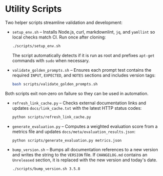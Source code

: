 # Utility Scripts

Two helper scripts streamline validation and development:

* `setup_env.sh` – Installs Node.js, curl, markdownlint, `jq`, and `yamllint` so local
  checks match CI. Run once after cloning:

  ```bash
  ./scripts/setup_env.sh
  ```

  The script automatically detects if it is run as root and prefixes
  `apt-get` commands with `sudo` when necessary.

* `validate_golden_prompts.sh` – Ensures each prompt test contains the required
  `INPUT`, `EXPECTED`, and `NOTES` sections and includes version tags:

  ```bash
  bash scripts/validate_golden_prompts.sh
  ```

Both scripts exit non‑zero on failure so they can be used in automation.

* `refresh_link_cache.py` – Checks external documentation links and updates `docs/link_cache.txt` with the latest HTTP status codes:

  ```bash
  python scripts/refresh_link_cache.py
  ```

* `generate_evaluation.py` – Computes a weighted evaluation score from a metrics
  file and updates `docs/meta/evaluation_results.json`:

  ```bash
  python scripts/generate_evaluation.py metrics.json
  ```

* `bump_version.sh` – Bumps all documentation references to a new version and writes
  the string to the `VERSION` file. If `CHANGELOG.md` contains an `Unreleased`
  section, it is replaced with the new version and today's date.

  ```bash
  ./scripts/bump_version.sh 3.5.8
  ```
